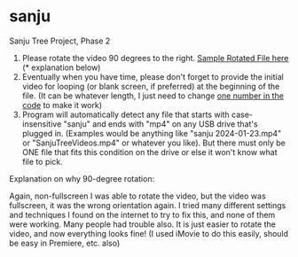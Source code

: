 # sanju
Sanju Tree Project, Phase 2



1) Please rotate the video 90 degrees to the right. [Sample Rotated File here](https://www.dropbox.com/scl/fi/70ki8l3ig036ha8b841q0/SanjuTreeTestRotateRight90.mp4?rlkey=dte3m26ni5h81q35hcy7r1hk3&dl=0) (* explanation below)
2) Eventually when you have time, please don't forget to provide the initial video for looping (or blank screen, if preferred) at the beginning of the file. (It can be whatever length, I just need to change [one number in the code](https://github.com/sbf99/sanju/blob/337072864ded3516b9e6219965168a4e8b189b49/playVideo.py#L39) to make it work)
3) Program will automatically detect any file that starts with case-insensitive "sanju" and ends with "mp4" on any USB drive that's plugged in. (Examples would be anything like "sanju 2024-01-23.mp4" or "SanjuTreeVideos.mp4" or whatever you like). But there must only be ONE file that fits this condition on the drive or else it won't know what file to pick.

   
Explanation on why 90-degree rotation: 

Again, non-fullscreen I was able to rotate the video, but the video was fullscreen, it was the wrong orientation again. I tried many different settings and techniques I found on the internet to try to fix this, and none of them were working. Many people had trouble also. It is just easier to rotate the video, and now everything looks fine!  (I used iMovie to do this easily, should be easy in Premiere, etc. also)
